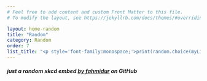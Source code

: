 ```yaml
---
# Feel free to add content and custom Front Matter to this file.
# To modify the layout, see https://jekyllrb.com/docs/themes/#overriding-theme-defaults

layout: home-random
title: "Random"
category: Random
order: 7
list_title: "<p style='font-family:monospace;'>print(random.choice(myLife))</p>"
---
```

<link rel='stylesheet' href='/assets/xkcd-embed/xkcd-embedder.css'/>
<div class='xkcd-embed shadow' data-id='random' style="height=200px;"></div>
<h5>just a random xkcd embed <a href="https://github.com/fahmidur/xkcd-embedder"> by fahmidur</a> on GitHub</h5>
<script src='/assets/xkcd-embed/xkcd-embedder.js'></script>
